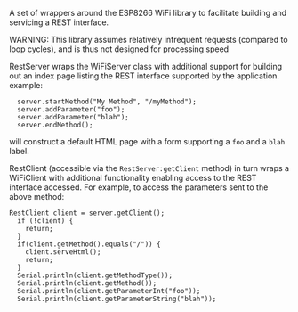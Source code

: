 A set of wrappers around the ESP8266 WiFi library to facilitate building and servicing a REST interface.

WARNING: This library assumes relatively infrequent requests (compared to loop cycles), and is thus not designed for processing speed

RestServer wraps the WiFiServer class with additional support for building out an index page listing the REST interface supported by the application.
example:
```
  server.startMethod("My Method", "/myMethod");
  server.addParameter("foo");
  server.addParameter("blah");
  server.endMethod();
```
will construct a default HTML page with a form supporting a `foo` and a `blah` label.

RestClient (accessible via the `RestServer:getClient` method) in turn wraps a WiFiClient with additional functionality enabling access to the REST interface accessed. For example, to access the parameters sent to the above method:
```
RestClient client = server.getClient();
  if (!client) {
    return;
  }
  if(client.getMethod().equals("/")) {
    client.serveHtml();
    return;
  }
  Serial.println(client.getMethodType());
  Serial.println(client.getMethod());
  Serial.println(client.getParameterInt("foo"));
  Serial.println(client.getParameterString("blah"));
```
